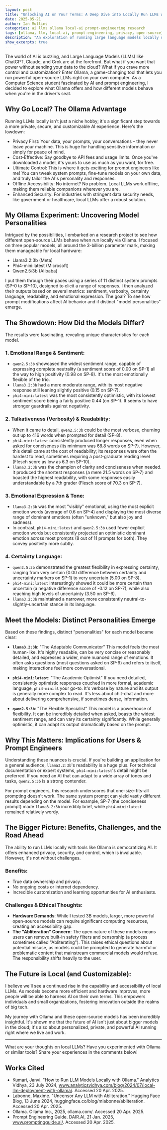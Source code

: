 ```yaml
---
layout: post
title: "Unlocking AI on Your Terms: A Deep Dive into Locally Run LLMs with Ollama"
date: 2025-05-21
author: Ian Mullins
categories: ai llms ollama local-ai prompt-engineering research
tags: [ollama, llm, local-ai, prompt-engineering, privacy, open-source]
description: "An exploration of running large language models locally using Ollama, detailing experiments with different models and the implications for privacy, control, and customization."
show_excerpts: true
---
```


The world of AI is buzzing, and Large Language Models (LLMs) like ChatGPT, Claude, and Grok are at the forefront. But what if you want that power without sending your data to the cloud? What if you crave more control and customization? Enter Ollama, a game-changing tool that lets you run powerful open-source LLMs right on your own computer. As a Computer Science student fascinated by AI and prompt engineering, I decided to explore what Ollama offers and how different models behave when you're in the driver's seat.

## Why Go Local? The Ollama Advantage

Running LLMs locally isn't just a niche hobby; it's a significant step towards a more private, secure, and customizable AI experience. Here's the lowdown:

- Privacy First: Your data, your prompts, your conversations – they never leave your machine. This is huge for handling sensitive information or simply for peace of mind.
- Cost-Effective: Say goodbye to API fees and usage limits. Once you've downloaded a model, it's yours to use as much as you want, for free.
- Ultimate Control: This is where it gets exciting for prompt engineers like me! You can tweak system prompts, fine-tune models on your own data, and truly tailor the AI's personality and responses.
- Offline Accessibility: No internet? No problem. Local LLMs work offline, making them reliable companions wherever you are.
- Enhanced Security: For industries with stringent data security needs, like government or healthcare, local LLMs offer a robust solution.

## My Ollama Experiment: Uncovering Model Personalities

Intrigued by the possibilities, I embarked on a research project to see how different open-source LLMs behave when run locally via Ollama. I focused on three popular models, all around the 3-billion parameter mark, making them manageable for local hardware:

- Llama3.2:3b (Meta)
- Phi4-mini:latest (Microsoft)
- Qwen2.5:3b (Alibaba)

I put them through their paces using a series of 11 distinct system prompts (SP-0 to SP-10), designed to elicit a range of responses. I then analyzed their outputs based on several metrics: sentiment, verbosity, certainty language, readability, and emotional expression. The goal? To see how prompt modifications affect AI behavior and if distinct "model personalities" emerge.

## The Showdown: How Did the Models Differ?

The results were fascinating, revealing unique characteristics for each model.

### 1. Emotional Range & Sentiment:

- `qwen2.5:3b` showcased the widest sentiment range, capable of expressing complete neutrality (a sentiment score of 0.00 on SP-1) all the way to high positivity (0.98 on SP-8). It's the most emotionally flexible of the trio.
- `llama3.2:3b` had a more moderate range, with its most negative response still leaning slightly positive (0.15 on SP-7).
- `phi4-mini:latest` was the most consistently optimistic, with its lowest sentiment score being a fairly positive 0.44 (on SP-1). It seems to have stronger guardrails against negativity.

### 2. Talkativeness (Verbosity) & Readability:

- When it came to detail, `qwen2.5:3b` could be the most verbose, churning out up to 416 words when prompted for detail (SP-8).
- `phi4-mini:latest` consistently produced longer responses, even when asked for conciseness (its minimum was 68.8 words on SP-7). However, this detail came at the cost of readability; its responses were often the hardest to read, sometimes requiring a post-graduate reading level (Flesch score as low as 6.3 on SP-10).
- `llama3.2:3b` was the champion of clarity and conciseness when needed. It produced the shortest responses (a mere 21.5 words on SP-7) and boasted the highest readability, with some responses easily understandable by a 7th grader (Flesch score of 70.3 on SP-7).

### 3. Emotional Expression & Tone:

- `llama3.2:3b` was the most "visibly" emotional, using the most explicit emotion words (average of 0.6 on SP-4) and displaying the most diverse range of dominant emotions (often "unknown," but also joy and sadness).
- In contrast, `phi4-mini:latest` and `qwen2.5:3b` used fewer explicit emotion words but consistently projected an optimistic dominant emotion across most prompts (8 out of 11 prompts for both). They convey positivity more subtly.

### 4. Certainty Language:

- `qwen2.5:3b` demonstrated the greatest flexibility in expressing certainty, ranging from very certain (0.00 difference between certainty and uncertainty markers on SP-1) to very uncertain (5.00 on SP-8).
- `phi4-mini:latest` interestingly showed it could be more certain than uncertain (a negative difference score of -0.12 on SP-7), while also reaching high levels of uncertainty (3.50 on SP-6).
- `llama3.2:3b` maintained a narrower, more consistently neutral-to-slightly-uncertain stance in its language.

## Meet the Models: Distinct Personalities Emerge

Based on these findings, distinct "personalities" for each model became clear:

- **`llama3.2:3b`**: "The Adaptable Communicator"
  This model feels the most human-like. It's highly readable, can be very concise or reasonably detailed, and expresses a wider, more nuanced range of emotions. It often asks questions (most questions asked on SP-9) and refers to itself, making interactions feel more conversational.

- **`phi4-mini:latest`**: "The Academic Optimist"
  If you need detailed, consistently optimistic responses couched in more formal, academic language, `phi4-mini` is your go-to. It's verbose by nature and its output is generally more complex to read. It's less about chit-chat and more about delivering comprehensive, if sometimes dense, information.

- **`qwen2.5:3b`**: "The Flexible Specialist"
  This model is a powerhouse of flexibility. It can be incredibly detailed when asked, boasts the widest sentiment range, and can vary its certainty significantly. While generally optimistic, it can adapt its output dramatically based on the prompt.

## Why This Matters: Implications for Users & Prompt Engineers

Understanding these nuances is crucial. If you're building an application for a general audience, `llama3.2:3b`'s readability is a huge plus. For technical documentation or expert systems, `phi4-mini:latest`'s detail might be preferred. If you need an AI that can adapt to a wide array of tones and tasks, `qwen2.5:3b` is a strong contender.

For prompt engineers, this research underscores that one-size-fits-all prompting doesn't work. The same system prompt can yield vastly different results depending on the model. For example, SP-7 (the conciseness prompt) made `llama3.2:3b` incredibly brief, while `phi4-mini:latest` remained relatively wordy.

## The Bigger Picture: Benefits, Challenges, and the Road Ahead

The ability to run LLMs locally with tools like Ollama is democratizing AI. It offers enhanced privacy, security, and control, which is invaluable. However, it's not without challenges.

### Benefits:

- True data ownership and privacy.
- No ongoing costs or internet dependency.
- Incredible customization and learning opportunities for AI enthusiasts.

### Challenges & Ethical Thoughts:

- **Hardware Demands**: While I tested 3B models, larger, more powerful open-source models can require significant computing resources, creating an accessibility gap.
- **The "Abliteration" Concern**: The open nature of these models means users can remove built-in safety filters and censorship (a process sometimes called "Abliterating"). This raises ethical questions about potential misuse, as models could be prompted to generate harmful or problematic content that mainstream commercial models would refuse. The responsibility shifts heavily to the user.

## The Future is Local (and Customizable):

I believe we'll see a continued rise in the capability and accessibility of local LLMs. As models become more efficient and hardware improves, more people will be able to harness AI on their own terms. This empowers individuals and small organizations, fostering innovation outside the realms of big tech.

My journey with Ollama and these open-source models has been incredibly insightful. It's shown me that the future of AI isn't just about bigger models in the cloud; it's also about personalized, private, and powerful AI running right where we live and work.

---

What are your thoughts on local LLMs? Have you experimented with Ollama or similar tools? Share your experiences in the comments below!

## Works Cited

- Kumari, Janvi. "How to Run LLM Models Locally with Ollama." Analytics Vidhya, 23 July 2024, www.analyticsvidhya.com/blog/2024/07/local-llm-deployment-with-ollama/. Accessed 20 Apr. 2025.
- Labonne, Maxime. "Uncensor Any LLM with Abliteration." Hugging Face Blog, 13 June 2024, huggingface.co/blog/mlabonne/abliteration. Accessed 20 Apr. 2025.
- Ollama. Ollama Inc., 2025, ollama.com/. Accessed 20 Apr. 2025.
- Prompt Engineering Guide. DAIR.AI, 21 Jan. 2025, www.promptingguide.ai/. Accessed 20 Apr. 2025.